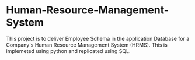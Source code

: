 # Human-Resource-Management-System
This project is to deliver Employee Schema in the application Database for a Company's Human Resource Management System (HRMS). This is implemeted using python and replicated using SQL. 


